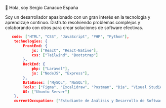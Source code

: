 
👋 Hola, soy Sergio Canacue España

Soy un desarrollador apasionado con un gran interés en la tecnología y aprendizaje continuo. Disfruto resolviendo problemas complejos y colaborando con otros para crear soluciones de software efectivas.

```json
   code: ["HTML", "CSS", "JavaScript", "PHP", "Python"],
    technologies: {
        FrontEnd: {
            js: ["React", "React-Native"],
            css: ["Tailwind", "Bootstrap"]
        },
        BackEnd: {
            php: ["Laravel"],
            js: ["NodeJS", "Express"],
        },
        DataBases: ["MySQL", "NoSQL"],
        Tools: ["Figma", "Excalidraw", "Postman", "Dia", "Visual Studio Code", "Android Studio"],
        OS: ["Ubuntu Server"]
    },
    currentOccupation: ["Estudiante de Análisis y Desarrollo de Software - Desarrollador Full-Stack"]

